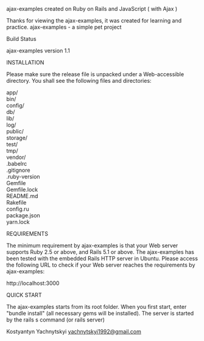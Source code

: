 

ajax-examples created on Ruby on Rails and JavaScript ( with Ajax )

Thanks for viewing the ajax-examples, it was created for learning and practice. ajax-examples - a simple pet project

Build Status

ajax-examples version 1.1

INSTALLATION

Please make sure the release file is unpacked under a Web-accessible directory. You shall see the following files and directories:

app/   
bin/  
config/   
db/   
lib/   
log/   
public/   
storage/   
test/   
tmp/   
vendor/  
.babelrc   
.gitignore   
.ruby-version   
Gemfile   
Gemfile.lock   
README.md   
Rakefile   
config.ru   
package.json   
yarn.lock

REQUIREMENTS

The minimum requirement by ajax-examples is that your Web server supports Ruby 2.5 or above, and Rails 5.1 or above. The ajax-examples has been tested with the embedded Rails HTTP server in Ubuntu. Please access the following URL to check if your Web server reaches the requirements by ajax-examples:

http://localhost:3000

QUICK START

The ajax-examples starts from its root folder. When you first start, enter "bundle install" (all necessary gems will be installed). The server is started by the rails s command (or rails server)

Kostyantyn Yachnytskyi yachnytskyi1992@gmail.com



